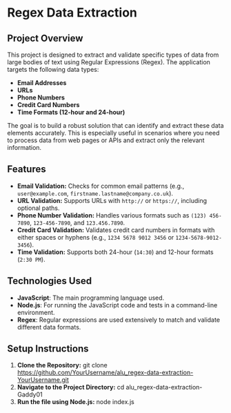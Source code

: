 # Regex Data Extraction

## Project Overview

This project is designed to extract and validate specific types of data from large bodies of text using Regular Expressions (Regex). The application targets the following data types:
- **Email Addresses**
- **URLs**
- **Phone Numbers**
- **Credit Card Numbers**
- **Time Formats (12-hour and 24-hour)**

The goal is to build a robust solution that can identify and extract these data elements accurately. This is especially useful in scenarios where you need to process data from web pages or APIs and extract only the relevant information.

## Features

- **Email Validation:** Checks for common email patterns (e.g., `user@example.com`, `firstname.lastname@company.co.uk`).
- **URL Validation:** Supports URLs with `http://` or `https://`, including optional paths.
- **Phone Number Validation:** Handles various formats such as `(123) 456-7890`, `123-456-7890`, and `123.456.7890`.
- **Credit Card Validation:** Validates credit card numbers in formats with either spaces or hyphens (e.g., `1234 5678 9012 3456` or `1234-5678-9012-3456`).
- **Time Validation:** Supports both 24-hour (`14:30`) and 12-hour formats (`2:30 PM`).

## Technologies Used

- **JavaScript**: The main programming language used.
- **Node.js**: For running the JavaScript code and tests in a command-line environment.
- **Regex**: Regular expressions are used extensively to match and validate different data formats.

## Setup Instructions

1. **Clone the Repository:**
   git clone https://github.com/YourUsername/alu_regex-data-extraction-YourUsername.git
2. **Navigate to the Project Directory:**
   cd alu_regex-data-extraction-Gaddy01
3. **Run the file using Node.js:**
   node index.js
